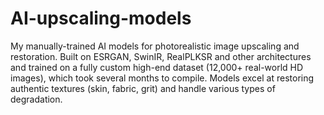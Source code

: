 # AI-upscaling-models
My manually-trained AI models for photorealistic image upscaling and restoration. Built on ESRGAN, SwinIR, RealPLKSR and other architectures and trained on a fully custom high-end dataset (12,000+ real-world HD images), which took several months to compile. Models excel at restoring authentic textures (skin, fabric, grit) and handle various types of degradation.
